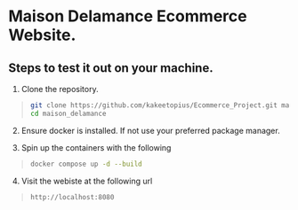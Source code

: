 # Maison Delamance Ecommerce Website.

## Steps to test it out on your machine.

1. Clone the repository.
>```bash
>git clone https://github.com/kakeetopius/Ecommerce_Project.git maison_delamance
>cd maison_delamance
>```

2. Ensure docker is installed. If not use your preferred package manager.

3. Spin up the containers with the following
>```bash
>docker compose up -d --build
>```

4. Visit the webiste at the following url
>```text
>http://localhost:8080
>```
